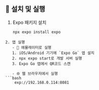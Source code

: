 ## 🚀 설치 및 실행
1. Expo 패키지 설치
   ```bash
   npx expo install expo
```
2. 앱 실행
   - 📱 에뮬레이터로 실행
   1. iOS/Android 기기에 `Expo Go` 앱 설치
   2. npx expo start로 개발 서버 실행
   3. Expo Go 앱에서 QR코드 스캔  

   - 🌐 웹 브라우저에서 실행
```bash
    exp://192.168.0.114:8081
```
